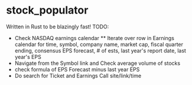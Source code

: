# stock_populator

Written in Rust to be blazingly fast!
TODO:
* Check NASDAQ earnings calendar
    ** Iterate over row in Earnings calendar for time, symbol, company name, market cap, fiscal quarter ending, consensus EPS forecast, # of ests, last year's report date, last year's EPS
* Navigate from the Symbol link and Check average volume of stocks
* check formula of EPS Forecast minus last year EPS
* Do search for Ticket and Earnings Call site/link/time
